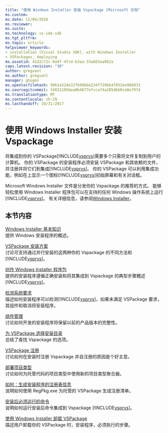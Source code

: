 ```yaml
---
title: "使用 Windows Installer 安装 Vspackage |Microsoft 文档"
ms.custom: 
ms.date: 11/04/2016
ms.reviewer: 
ms.suite: 
ms.technology: vs-ide-sdk
ms.tgt_pltfrm: 
ms.topic: article
helpviewer_keywords:
- installation [Visual Studio SDK], with Windows Installer
- VSPackages, deploying
ms.assetid: 41d2c72c-0a97-4fcd-b3aa-33a8d3aa962a
caps.latest.revision: "30"
author: gregvanl
ms.author: gregvanl
manager: ghogen
ms.openlocfilehash: 5061a52de32f699bbe234f729bb4f852ee966933
ms.sourcegitcommit: f40311056ea0b4677efcca74a285dbb0ce0e7974
ms.translationtype: MT
ms.contentlocale: zh-CN
ms.lasthandoff: 10/31/2017
---
```

# <a name="installing-vspackages-with-windows-installer"></a>使用 Windows Installer 安装 Vspackage
将集成到你的 VSPackage[!INCLUDE[vsprvs](../../code-quality/includes/vsprvs_md.md)]需要多个只需将文件复制到用户的计算机。 你的 VSPackage 的安装程序必须安装 VSPackage 和其依赖的文件，并注册并将它们到集成[!INCLUDE[vsprvs](../../code-quality/includes/vsprvs_md.md)]。 你的 VSPackage 可以利用集成功能，例如在上显示一个图标[!INCLUDE[vsprvs](../../code-quality/includes/vsprvs_md.md)]初始屏幕和有关对话框。  
  
 Microsoft Windows Installer 文件是分发你的 Vspackage 的推荐的方式。 能够轻松使用 Windows Installer 程序包可以在支持的任何 Windows 操作系统上运行[!INCLUDE[vsprvs](../../code-quality/includes/vsprvs_md.md)]。 有关详细信息，请参阅[Windows Installer](http://msdn.microsoft.com/en-us/121be21b-b916-43e2-8f10-8b080516d2a0)。  
  
## <a name="in-this-section"></a>本节内容  
 [Windows Installer 基本知识](../../extensibility/internals/windows-installer-basics.md)  
 提供 Windows 安装程序的概述。  
  
 [VSPackage 安装方案](../../extensibility/internals/vspackage-setup-scenarios.md)  
 讨论可支持通过并行安装的这两种你的 Vspackage 的不同方法和[!INCLUDE[vsprvs](../../code-quality/includes/vsprvs_md.md)]。  
  
 [创作 Windows Installer 程序包](../../extensibility/internals/authoring-a-windows-installer-package.md)  
 提供的安装程序遵循正确安装和将其集成到 Vspackage 的典型步骤概述[!INCLUDE[vsprvs](../../code-quality/includes/vsprvs_md.md)]。  
  
 [检测系统要求](../../extensibility/internals/detecting-system-requirements.md)  
 描述如何安装程序可以检测[!INCLUDE[vsprvs](../../code-quality/includes/vsprvs_md.md)]，如果未满足 VSPackage 要求，其组件和取消将安装程序。  
  
 [组件管理](../../extensibility/internals/component-management.md)  
 讨论如何开发的安装程序将保留以前的产品版本的完整性。  
  
 [为 VSPackage 选择安装目录](../../extensibility/internals/choosing-the-installation-directory-for-a-vspackage.md)  
 总结了查找 Vspackage 的选项。  
  
 [VSPackage 注册](../../extensibility/internals/vspackage-registration.md)  
 讨论如何在安装时注册 Vspackage 并自注册的原因是个好主意。  
  
 [部署项目类型](../../extensibility/internals/deploying-project-types.md)  
 讨论如何为托管代码的项目类型中使用新的项目类型聚合器。  
  
 [如何：生成安装程序的注册表信息](../../extensibility/internals/how-to-generate-registry-information-for-an-installer.md)  
 说明如何使用 RegPkg.exe 为托管的 VSPackage 生成注册清单。  
  
 [安装后必须运行的命令](../../extensibility/internals/commands-that-must-be-run-after-installation.md)  
 说明如何运行安装后命令集成到 Vspackage [!INCLUDE[vsprvs](../../code-quality/includes/vsprvs_md.md)]。  
  
 [使用 Windows Installer 卸载 VSPackage](../../extensibility/internals/uninstalling-a-vspackage-with-windows-installer.md)  
 描述用户卸载你的 VSPackage 时，安装程序，必须执行的步骤。  
